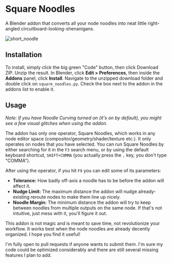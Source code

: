 # Square Noodles
A Blender addon that converts all your node noodles into neat little right-angled circuitboard-looking-shenanigans.

![short_noodle](https://user-images.githubusercontent.com/80430764/182304566-c04dd279-cea2-4c3e-97b9-98c8709ac7c5.gif)

## Installation
To install, simply click the big green "Code" button, then click Download ZIP. Unzip the result. In Blender, click **Edit > Preferences**, then inside the **Addons** panel, click **Install**. Navigate to the unzipped download folder and double click on `square_noodles.py`. Check the box next to the addon in the addons list to enable it.

## Usage
*Note: If you have Noodle Curving turned on (it's on by default), you might see a few visual glitches when using the addon.*

The addon has only one operator, Square Noodles, which works in any node editor space (compositor/geometry/shader/texture etc.). It only operates on nodes that you have selected. You can run Square Noodles by either searching for it in the `F3` search menu, or by using the default keyboard shortcut, `SHIFT+COMMA` (you actually press the `,` key, you don't type "COMMA").

After using the operator, if you hit `F9` you can edit some of its parameters:
* **Tolerance:** How badly off-axis a noodle has to be before the addon will affect it.
* **Nudge Limit:** The maximum distance the addon will nudge already-existing reroute nodes to make them line up nicely.
* **Noodle Margin:** The minimum distance the addon will try to keep between noodles from multiple outputs on the same node. If that's not intuitive, just mess with it, you'll figure it out.

This addon is not magic and is meant to save time, not revolutionize your workflow. It works best when the node noodles are already decently organized. I hope you find it useful!

I'm fully open to pull requests if anyone wants to submit them. I'm sure my code could be optimized considerably and there are still several missing features I plan to add.
